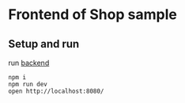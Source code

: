 # Frontend of Shop sample
## Setup and run
      
run [backend](https://github.com/mixstrk/shop-sample)

    npm i
    npm run dev
    open http://localhost:8080/
